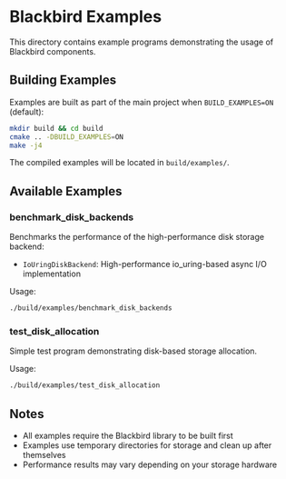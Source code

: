 # Blackbird Examples

This directory contains example programs demonstrating the usage of Blackbird components.

## Building Examples

Examples are built as part of the main project when `BUILD_EXAMPLES=ON` (default):

```bash
mkdir build && cd build
cmake .. -DBUILD_EXAMPLES=ON
make -j4
```

The compiled examples will be located in `build/examples/`.

## Available Examples

### benchmark_disk_backends

Benchmarks the performance of the high-performance disk storage backend:
- `IoUringDiskBackend`: High-performance io_uring-based async I/O implementation

Usage:
```bash
./build/examples/benchmark_disk_backends
```

### test_disk_allocation

Simple test program demonstrating disk-based storage allocation.

Usage:
```bash
./build/examples/test_disk_allocation
```

## Notes

- All examples require the Blackbird library to be built first
- Examples use temporary directories for storage and clean up after themselves
- Performance results may vary depending on your storage hardware